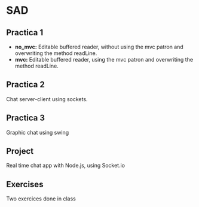 # SAD

## Practica 1
  - __no_mvc:__ Editable buffered reader, without using the mvc patron and overwriting the method readLine.
  - __mvc:__ Editable buffered reader, using the mvc patron and overwriting the method readLine.

## Practica 2
Chat server-client using sockets.

## Practica 3
Graphic chat using swing

## Project 
Real time chat app with Node.js, using Socket.io

## Exercises 
Two exercices done in class
